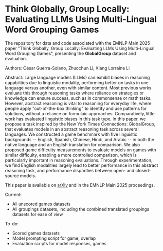 [comment]: <> (GG "logo" up here? Like the one in the poster)
# Think Globally, Group Locally: Evaluating LLMs Using Multi-Lingual Word Grouping Games
The repository for data and code associated with the EMNLP Main 2025 paper "Think Globally, Group Locally: Evaluating LLMs Using Multi-Lingual Word Grouping Games", presenting the **GlobalGroup** dataset and evaluation.

Authors: César Guerra-Solano, Zhuochun Li, Xiang Lorraine Li

Abstract: Large language models (LLMs) can exhibit biases in reasoning capabilities due to linguistic modality, performing better on tasks in one language versus another, even with similar content. Most previous works evaluate this through reasoning tasks where reliance on strategies or knowledge can ensure success, such as in commonsense or math tasks. However, abstract reasoning is vital to reasoning for everyday life, where people apply "out-of-the-box thinking" to identify and use patterns for solutions, without a reliance on formulaic approaches. Comparatively, little work has evaluated linguistic biases in this task type. In this paper, we propose a task inspired by the New York Times Connections: GlobalGroup, that evaluates models in an abstract reasoning task across several languages. We constructed a game benchmark with five linguistic backgrounds -- English, Spanish, Chinese, Hindi, and Arabic -- in both the native language and an English translation for comparison. We also proposed game difficulty measurements to evaluate models on games with similar difficulty, enabling a more controlled comparison, which is particularly important in reasoning evaluations. Through experimentation, we find English modalities largely lead to better performance in this abstract reasoning task, and performance disparities between open- and closed-source models.

This paper is available on [arXiv](https://www.arxiv.org/abs/2510.14030) and in the EMNLP Main 2025 proceedings.

Current:
- All unscored games datasets
- All groupings datasets, including the combined translated groupings datasets for ease of view

To-do:
- Scored games datasets
- Model prompting script for game, overlap
- Evaluation scripts for model responses, games
